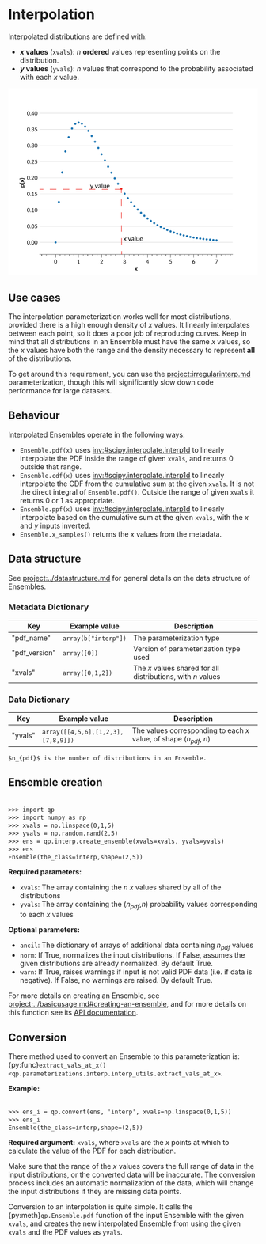 # Interpolation

Interpolated distributions are defined with:

- **$x$ values** (`xvals`): $n$ **ordered** values representing points on the distribution.
- **$y$ values** (`yvals`): $n$ values that correspond to the probability associated with each $x$ value.

![interpolation-example](../../assets/interp-gamma-example-annotated.svg)

## Use cases

The interpolation parameterization works well for most distributions, provided there is a high enough density of $x$ values. It linearly interpolates between each point, so it does a poor job of reproducing curves. Keep in mind that all distributions in an Ensemble must have the same $x$ values, so the $x$ values have both the range and the density necessary to represent **all** of the distributions.

To get around this requirement, you can use the <project:irregularinterp.md> parameterization, though this will significantly slow down code performance for large datasets.

## Behaviour

Interpolated Ensembles operate in the following ways:

- `Ensemble.pdf(x)` uses <inv:#scipy.interpolate.interp1d> to linearly interpolate the PDF inside the range of given `xvals`, and returns 0 outside that range.
- `Ensemble.cdf(x)` uses <inv:#scipy.interpolate.interp1d> to linearly interpolate the CDF from the cumulative sum at the given `xvals`. It is not the direct integral of `Ensemble.pdf()`. Outside the range of given `xvals` it returns 0 or 1 as appropriate.
- `Ensemble.ppf(x)` uses <inv:#scipy.interpolate.interp1d> to linearly interpolate based on the cumulative sum at the given `xvals`, with the $x$ and $y$ inputs inverted.
- `Ensemble.x_samples()` returns the $x$ values from the metadata.

## Data structure

See <project:../datastructure.md> for general details on the data structure of Ensembles.

### Metadata Dictionary

| Key           | Example value        | Description                                                  |
| ------------- | -------------------- | ------------------------------------------------------------ |
| "pdf_name"    | `array(b["interp"])` | The parameterization type                                    |
| "pdf_version" | `array([0])`         | Version of parameterization type used                        |
| "xvals"       | `array([0,1,2])`     | The $x$ values shared for all distributions, with $n$ values |

### Data Dictionary

| Key     | Example value                      | Description                                                           |
| ------- | ---------------------------------- | --------------------------------------------------------------------- |
| "yvals" | `array([[4,5,6],[1,2,3],[7,8,9]])` | The values corresponding to each $x$ value, of shape ($n_{pdf}$, $n$) |

```{note}
$n_{pdf}$ is the number of distributions in an Ensemble.
```

## Ensemble creation

```{doctest}

>>> import qp
>>> import numpy as np
>>> xvals = np.linspace(0,1,5)
>>> yvals = np.random.rand(2,5)
>>> ens = qp.interp.create_ensemble(xvals=xvals, yvals=yvals)
>>> ens
Ensemble(the_class=interp,shape=(2,5))

```

**Required parameters:**

- `xvals`: The array containing the $n$ $x$ values shared by all of the distributions
- `yvals`: The array containing the ($n_{pdf}$,$n$) probability values corresponding to each $x$ values

**Optional parameters:**

- `ancil`: The dictionary of arrays of additional data containing $n_{pdf}$ values
- `norm`: If True, normalizes the input distributions. If False, assumes the given distributions are already normalized. By default True.
- `warn`: If True, raises warnings if input is not valid PDF data (i.e. if data is negative). If False, no warnings are raised. By default True.

For more details on creating an Ensemble, see <project:../basicusage.md#creating-an-ensemble>, and for more details on this function see its [API documentation](#qp.interp_gen.create_ensemble).

## Conversion

There method used to convert an Ensemble to this parameterization is: {py:func}`extract_vals_at_x() <qp.parameterizations.interp.interp_utils.extract_vals_at_x>`.

**Example:**

```{doctest}

>>> ens_i = qp.convert(ens, 'interp', xvals=np.linspace(0,1,5))
>>> ens_i
Ensemble(the_class=interp,shape=(2,5))

```

**Required argument:** `xvals`, where `xvals` are the $x$ points at which to calculate the value of the PDF for each distribution.

Make sure that the range of the $x$ values covers the full range of data in the input distributions, or the converted data will be inaccurate. The conversion process includes an automatic normalization of the data, which will change the input distributions if they are missing data points.

Conversion to an interpolation is quite simple. It calls the {py:meth}`qp.Ensemble.pdf` function of the input Ensemble with the given `xvals`, and creates the new interpolated Ensemble from using the given `xvals` and the PDF values as `yvals`.
